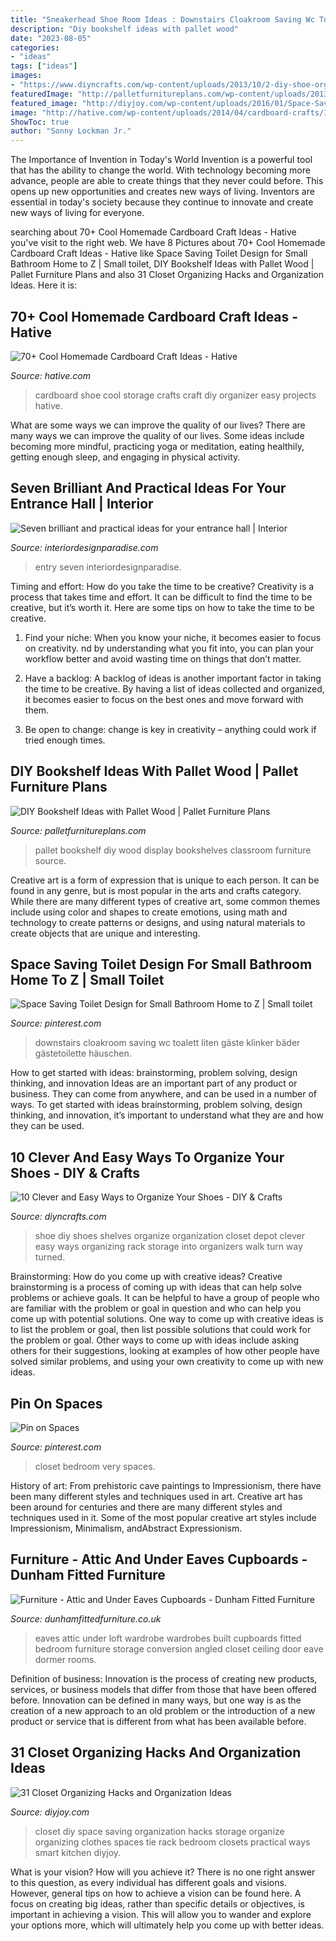 ```yaml
---
title: "Sneakerhead Shoe Room Ideas : Downstairs Cloakroom Saving Wc Toalett Liten Gäste Klinker Bäder Gästetoilette Häuschen"
description: "Diy bookshelf ideas with pallet wood"
date: "2023-08-05"
categories:
- "ideas"
tags: ["ideas"]
images:
- "https://www.diyncrafts.com/wp-content/uploads/2013/10/2-diy-shoe-organizer-home-depot.jpg"
featuredImage: "http://palletfurnitureplans.com/wp-content/uploads/2013/09/pallet-bookshelf-6.jpg"
featured_image: "http://diyjoy.com/wp-content/uploads/2016/01/Space-Saving-Tie-Rack.jpg"
image: "http://hative.com/wp-content/uploads/2014/04/cardboard-crafts/13-cardboard-shoe-storage.jpg"
ShowToc: true
author: "Sonny Lockman Jr."
---
```



The Importance of Invention in Today's World
Invention is a powerful tool that has the ability to change the world. With technology becoming more advance, people are able to create things that they never could before. This opens up new opportunities and creates new ways of living. Inventors are essential in today's society because they continue to innovate and create new ways of living for everyone.

	

		
searching about 70+ Cool Homemade Cardboard Craft Ideas - Hative you've visit to the right web. We have 8 Pictures about 70+ Cool Homemade Cardboard Craft Ideas - Hative like Space Saving Toilet Design for Small Bathroom Home to Z | Small toilet, DIY Bookshelf Ideas with Pallet Wood | Pallet Furniture Plans and also 31 Closet Organizing Hacks and Organization Ideas. Here it is:
		
    
## 70+ Cool Homemade Cardboard Craft Ideas - Hative

<img loading=lazy src="http://hative.com/wp-content/uploads/2014/04/cardboard-crafts/13-cardboard-shoe-storage.jpg" onerror="this.onerror=null;this.src='https://tse4.mm.bing.net/th?id=OIP.9Pa96wJwxVCW1WZjrLNPSAHaI0&amp;pid=15.1';" alt="70+ Cool Homemade Cardboard Craft Ideas - Hative">

_Source: hative.com_

>cardboard shoe cool storage crafts craft diy organizer easy projects hative. 

	

What are some ways we can improve the quality of our lives?
There are many ways we can improve the quality of our lives. Some ideas include becoming more mindful, practicing yoga or meditation, eating healthily, getting enough sleep, and engaging in physical activity.

    
## Seven Brilliant And Practical Ideas For Your Entrance Hall | Interior

<img loading=lazy src="https://interiordesignparadise.com/wp-content/uploads/2016/12/bright-entrance-hall-with-table.jpg" onerror="this.onerror=null;this.src='https://tse4.mm.bing.net/th?id=OIP.zrPb1Pi977rolSs-inc5dAHaKd&amp;pid=15.1';" alt="Seven brilliant and practical ideas for your entrance hall | Interior">

_Source: interiordesignparadise.com_

>entry seven interiordesignparadise. 

	

Timing and effort: How do you take the time to be creative?
Creativity is a process that takes time and effort. It can be difficult to find the time to be creative, but it’s worth it. Here are some tips on how to take the time to be creative.
1. Find your niche: When you know your niche, it becomes easier to focus on creativity. nd by understanding what you fit into, you can plan your workflow better and avoid wasting time on things that don’t matter.

2. Have a backlog: A backlog of ideas is another important factor in taking the time to be creative. By having a list of ideas collected and organized, it becomes easier to focus on the best ones and move forward with them.

3. Be open to change: change is key in creativity – anything could work if tried enough times.

    
## DIY Bookshelf Ideas With Pallet Wood | Pallet Furniture Plans

<img loading=lazy src="http://palletfurnitureplans.com/wp-content/uploads/2013/09/pallet-bookshelf-6.jpg" onerror="this.onerror=null;this.src='https://tse3.mm.bing.net/th?id=OIP.EDzJCO6BM716mmmLlK2EdgHaJ3&amp;pid=15.1';" alt="DIY Bookshelf Ideas with Pallet Wood | Pallet Furniture Plans">

_Source: palletfurnitureplans.com_

>pallet bookshelf diy wood display bookshelves classroom furniture source. 

	

Creative art is a form of expression that is unique to each person. It can be found in any genre, but is most popular in the arts and crafts category. While there are many different types of creative art, some common themes include using color and shapes to create emotions, using math and technology to create patterns or designs, and using natural materials to create objects that are unique and interesting.

    
## Space Saving Toilet Design For Small Bathroom Home To Z | Small Toilet

<img loading=lazy src="https://i.pinimg.com/736x/72/8d/e3/728de3c3971bc5f7895c58d554b04549.jpg" onerror="this.onerror=null;this.src='https://tse3.mm.bing.net/th?id=OIP.MOexL8vjfaR5k17bOAx95gHaLJ&amp;pid=15.1';" alt="Space Saving Toilet Design for Small Bathroom Home to Z | Small toilet">

_Source: pinterest.com_

>downstairs cloakroom saving wc toalett liten gäste klinker bäder gästetoilette häuschen. 

	

How to get started with ideas: brainstorming, problem solving, design thinking, and innovation
Ideas are an important part of any product or business. They can come from anywhere, and can be used in a number of ways. To get started with ideas brainstorming, problem solving, design thinking, and innovation, it’s important to understand what they are and how they can be used.

    
## 10 Clever And Easy Ways To Organize Your Shoes - DIY &amp; Crafts

<img loading=lazy src="https://www.diyncrafts.com/wp-content/uploads/2013/10/2-diy-shoe-organizer-home-depot.jpg" onerror="this.onerror=null;this.src='https://tse3.mm.bing.net/th?id=OIP.jazXOq787qEP_vEiU9wAmAHaLQ&amp;pid=15.1';" alt="10 Clever and Easy Ways to Organize Your Shoes - DIY &amp; Crafts">

_Source: diyncrafts.com_

>shoe diy shoes shelves organize organization closet depot clever easy ways organizing rack storage into organizers walk turn way turned. 

	

Brainstorming: How do you come up with creative ideas?
Creative brainstorming is a process of coming up with ideas that can help solve problems or achieve goals. It can be helpful to have a group of people who are familiar with the problem or goal in question and who can help you come up with potential solutions. One way to come up with creative ideas is to list the problem or goal, then list possible solutions that could work for the problem or goal. Other ways to come up with ideas include asking others for their suggestions, looking at examples of how other people have solved similar problems, and using your own creativity to come up with new ideas.

    
## Pin On Spaces

<img loading=lazy src="https://i.pinimg.com/736x/09/9e/3e/099e3e58d0c06239f549ca93c08a385c--very-small-closet-small-bedroom-no-closet-ideas.jpg" onerror="this.onerror=null;this.src='https://tse2.mm.bing.net/th?id=OIP.Kqvvw1SMpPO_MRtfxGdfLgHaLL&amp;pid=15.1';" alt="Pin on Spaces">

_Source: pinterest.com_

>closet bedroom very spaces. 

	

History of art: From prehistoric cave paintings to Impressionism, there have been many different styles and techniques used in art.
Creative art has been around for centuries and there are many different styles and techniques used in it. Some of the most popular creative art styles include Impressionism, Minimalism, andAbstract Expressionism.

    
## Furniture - Attic And Under Eaves Cupboards - Dunham Fitted Furniture

<img loading=lazy src="https://dunhamfittedfurniture.co.uk/wp-content/uploads/2014/01/under_eaves-12-of-255.jpg" onerror="this.onerror=null;this.src='https://tse1.mm.bing.net/th?id=OIP.MelJEGf79qx7bMvIuZsChQHaFj&amp;pid=15.1';" alt="Furniture - Attic and Under Eaves Cupboards - Dunham Fitted Furniture">

_Source: dunhamfittedfurniture.co.uk_

>eaves attic under loft wardrobe wardrobes built cupboards fitted bedroom furniture storage conversion angled closet ceiling door eave dormer rooms. 

	

Definition of business:
Innovation is the process of creating new products, services, or business models that differ from those that have been offered before. Innovation can be defined in many ways, but one way is as the creation of a new approach to an old problem or the introduction of a new product or service that is different from what has been available before.

    
## 31 Closet Organizing Hacks And Organization Ideas

<img loading=lazy src="http://diyjoy.com/wp-content/uploads/2016/01/Space-Saving-Tie-Rack.jpg" onerror="this.onerror=null;this.src='https://tse1.mm.bing.net/th?id=OIP.Zwim4RWJ05mJLpCr9uZENAHaJ3&amp;pid=15.1';" alt="31 Closet Organizing Hacks and Organization Ideas">

_Source: diyjoy.com_

>closet diy space saving organization hacks storage organize organizing clothes spaces tie rack bedroom closets practical ways smart kitchen diyjoy. 

	

What is your vision? How will you achieve it?
There is no one right answer to this question, as every individual has different goals and visions. However, general tips on how to achieve a vision can be found here. A focus on creating big ideas, rather than specific details or objectives, is important in achieving a vision. This will allow you to wander and explore your options more, which will ultimately help you come up with better ideas.

